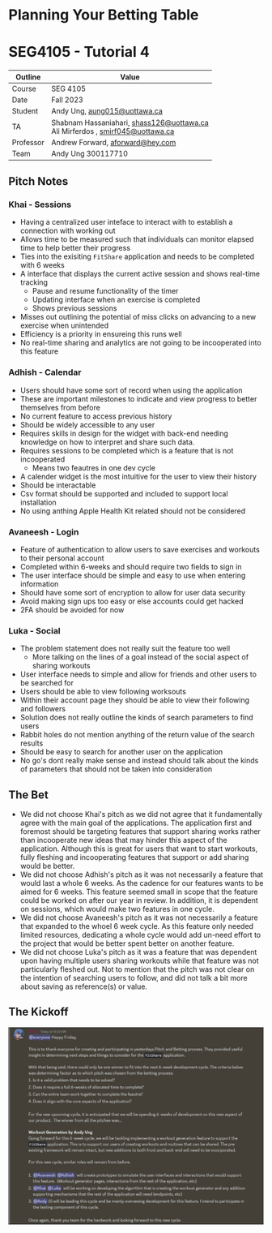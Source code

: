 # Planning Your Betting Table

# SEG4105 - Tutorial 4

| Outline | Value |
| --- | --- |
| Course | SEG 4105 |
| Date | Fall 2023 |
| Student | Andy Ung, aung015@uottawa.ca |
| TA | Shabnam Hassaniahari, shass126@uottawa.ca <br> Ali Mirferdos , smirf045@uottawa.ca| 
| Professor | Andrew Forward, aforward@hey.com |  
| Team | Andy Ung 300117710 <br>|

## Pitch Notes

### Khai - Sessions
- Having a centralized user inteface to interact with to establish a connection with working out
- Allows time to be measured such that individuals can monitor elapsed time to help better their progress 
- Ties into the exisiting `FitShare` application and needs to be completed with 6 weeks
- A interface that displays the current active session and shows real-time tracking
    - Pause and resume functionality of the timer
    - Updating interface when an exercise is completed
    - Shows previous sessions 
- Misses out outlining the potential of miss clicks on advancing to a new exercise when unintended
- Efficiency is a priority in ensureing this runs well
- No real-time sharing and analytics are not going to be incooperated into this feature

### Adhish - Calendar
- Users should have some sort of record when using the application
- These are important milestones to indicate and view progress to better themselves from before
- No current feature to access previous history
- Should be widely accessible to any user
- Requires skills in design for the widget with back-end needing knowledge on how to interpret and share such data. 
- Requires sessions to be completed which is a feature that is not incooperated
    - Means two feautres in one dev cycle
- A calender widget is the most intuitive for the user to view their history
- Should be interactable 
- Csv format should be supported and included to support local installation
- No using anthing 
Apple Health Kit related should not be considered  

### Avaneesh - Login
- Feature of authentication to allow users to save exercises and workouts to their personal account
- Completed within 6-weeks and should require two fields to sign in 
- The user interface should be simple and easy to use when entering information
- Should have some sort of encryption to allow for user data security
- Avoid making sign ups too easy or else accounts could get hacked 
- 2FA should be avoided for now

### Luka - Social
- The problem statement does not really suit the feature too well
    - More talking on the lines of a goal instead of the social aspect of sharing workouts
- User interface needs to simple and allow for friends and other users to be searched for
- Users should be able to view following worksouts
- Within their account page they should be able to view their following and followers
- Solution does not really outline the kinds of search parameters to find users
- Rabbit holes do not mention anything of the return value of the search results
- Should be easy to search for another user on the application
- No go's dont really make sense and instead should talk about the kinds of parameters that should not be taken into consideration  

## The Bet
- We did not choose Khai's pitch as we did not agree that it fundamentally agree with the main goal of the applications. The application first and foremost should be targeting features that support sharing works rather than incooperate new ideas that may hinder this aspect of the application. Although this is great for users that want to start workouts, fully fleshing and incooperating features that support or add sharing would be better.
- We did not choose Adhish's pitch as it was not necessarily a feature that would last a whole 6 weeks. As the cadence for our features wants to be aimed for 6 weeks. This feature seemed small in scope that the feature could be worked on after our year in review. In addition, it is dependent on sessions, which would make two features in one cycle.
- We did not choose Avaneesh's pitch as it was not necessarily a feature that expanded to the whoel 6 week cycle. As this feature only needed limited resources, dedicating a whole cycle would add un-need effort to the project that would be better spent better on another feature.  
- We did not choose Luka's pitch as it was a feature that was dependent upon having multiple users sharing workouts while that feature was not particularly fleshed out. Not to mention that the pitch was not clear on the intention of searching users to follow, and did not talk a bit more about saving as reference(s) or value.

## The Kickoff
![Alt text](image.png)